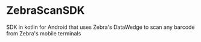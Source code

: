 # ZebraScanSDK
SDK in kotlin for Android that uses Zebra's DataWedge to scan any barcode from Zebra's mobile terminals
